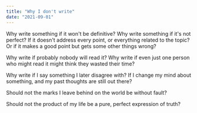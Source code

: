 ```yaml
---
title: "Why I don't write"
date: "2021-09-01"
---
```


Why write something if it won't be definitive? Why write something if it's not perfect? If it doesn't address every point, or everything related to the topic? Or if it makes a good point but gets some other things wrong?

Why write if probably nobody will read it? Why write if even just one person who might read it might think they wasted their time?

Why write if I say something I later disagree with? If I change my mind about something, and my past thoughts are still out there?

Should not the marks I leave behind on the world be without fault?

Should not the product of my life be a pure, perfect expression of truth?
